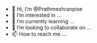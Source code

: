 - 👋 Hi, I’m @Prathmeshranpise
- 👀 I’m interested in ...
- 🌱 I’m currently learning ...
- 💞️ I’m looking to collaborate on ...
- 📫 How to reach me ...

<!---
Prathmeshranpise/Prathmeshranpise is a ✨ special ✨ repository because its `README.md` (this file) appears on your GitHub profile.
You can click the Preview link to take a look at your changes.
--->
